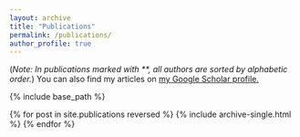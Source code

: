 ```yaml
---
layout: archive
title: "Publications"
permalink: /publications/
author_profile: true
---
```



(*Note: In publications marked with **, all authors are sorted by alphabetic order.*)
You can also find my articles on <u><a href="https://scholar.google.com/citations?user=QhrqlcwAAAAJ&hl=en">my Google Scholar profile</a>.</u>

{% include base_path %}

{% for post in site.publications reversed %}
  {% include archive-single.html %}
{% endfor %}
